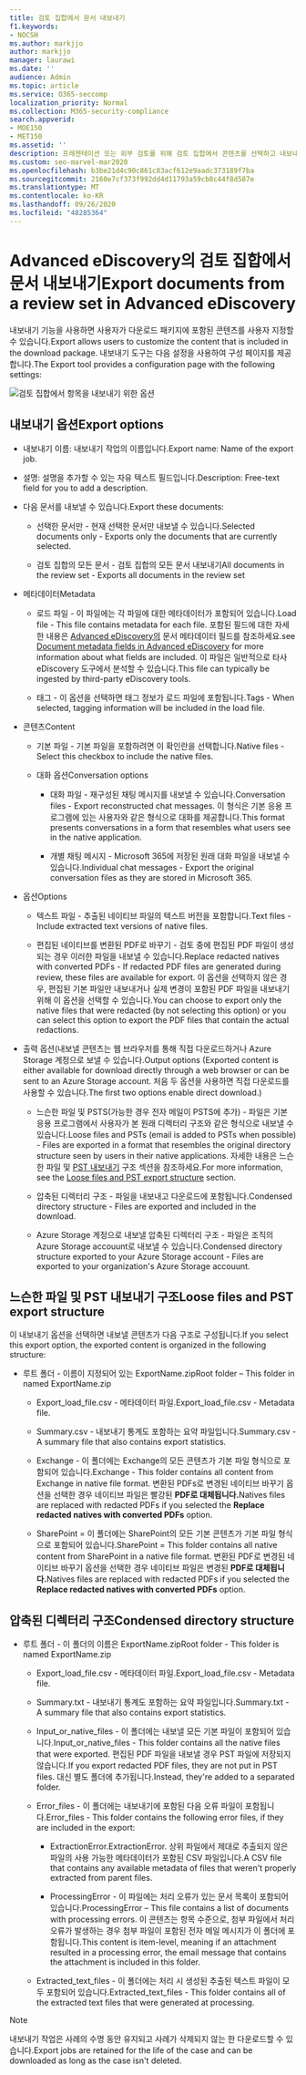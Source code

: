```yaml
---
title: 검토 집합에서 문서 내보내기
f1.keywords:
- NOCSH
ms.author: markjjo
author: markjjo
manager: laurawi
ms.date: ''
audience: Admin
ms.topic: article
ms.service: O365-seccomp
localization_priority: Normal
ms.collection: M365-security-compliance
search.appverid:
- MOE150
- MET150
ms.assetid: ''
description: 프레젠테이션 또는 외부 검토를 위해 검토 집합에서 콘텐츠를 선택하고 내보내는 방법을 배워야 합니다.
ms.custom: seo-marvel-mar2020
ms.openlocfilehash: b3be21d4c90c861c83acf612e9aadc373189f7ba
ms.sourcegitcommit: 2160e7cf373f992dd4d11793a59cb8c44f8d587e
ms.translationtype: MT
ms.contentlocale: ko-KR
ms.lasthandoff: 09/26/2020
ms.locfileid: "48285364"
---
```

# <a name="export-documents-from-a-review-set-in-advanced-ediscovery"></a><span data-ttu-id="3ada7-103">Advanced eDiscovery의 검토 집합에서 문서 내보내기</span><span class="sxs-lookup"><span data-stu-id="3ada7-103">Export documents from a review set in Advanced eDiscovery</span></span>

<span data-ttu-id="3ada7-104">내보내기 기능을 사용하면 사용자가 다운로드 패키지에 포함된 콘텐츠를 사용자 지정할 수 있습니다.</span><span class="sxs-lookup"><span data-stu-id="3ada7-104">Export allows users to customize the content that is included in the download package.</span></span> <span data-ttu-id="3ada7-105">내보내기 도구는 다음 설정을 사용하여 구성 페이지를 제공합니다.</span><span class="sxs-lookup"><span data-stu-id="3ada7-105">The Export tool provides a configuration page with the following settings:</span></span>

![검토 집합에서 항목을 내보내기 위한 옵션](../media/bcfc72c7-4a01-4697-9e16-2965b7f04fdb.png)

## <a name="export-options"></a><span data-ttu-id="3ada7-107">내보내기 옵션</span><span class="sxs-lookup"><span data-stu-id="3ada7-107">Export options</span></span>

- <span data-ttu-id="3ada7-108">내보내기 이름: 내보내기 작업의 이름입니다.</span><span class="sxs-lookup"><span data-stu-id="3ada7-108">Export name: Name of the export job.</span></span>

- <span data-ttu-id="3ada7-109">설명: 설명을 추가할 수 있는 자유 텍스트 필드입니다.</span><span class="sxs-lookup"><span data-stu-id="3ada7-109">Description: Free-text field for you to add a description.</span></span>

- <span data-ttu-id="3ada7-110">다음 문서를 내보낼 수 있습니다.</span><span class="sxs-lookup"><span data-stu-id="3ada7-110">Export these documents:</span></span>

  - <span data-ttu-id="3ada7-111">선택한 문서만 - 현재 선택한 문서만 내보낼 수 있습니다.</span><span class="sxs-lookup"><span data-stu-id="3ada7-111">Selected documents only - Exports only the documents that are currently selected.</span></span>
  
  - <span data-ttu-id="3ada7-112">검토 집합의 모든 문서 - 검토 집합의 모든 문서 내보내기</span><span class="sxs-lookup"><span data-stu-id="3ada7-112">All documents in the review set - Exports all documents in the review set</span></span>

- <span data-ttu-id="3ada7-113">메타데이터</span><span class="sxs-lookup"><span data-stu-id="3ada7-113">Metadata</span></span>
  
  - <span data-ttu-id="3ada7-114">로드 파일 - 이 파일에는 각 파일에 대한 메타데이터가 포함되어 있습니다.</span><span class="sxs-lookup"><span data-stu-id="3ada7-114">Load file - This file contains metadata for each file.</span></span> <span data-ttu-id="3ada7-115">포함된 필드에 대한 자세한 내용은 [Advanced eDiscovery의](document-metadata-fields-in-Advanced-eDiscovery.md) 문서 메타데이터 필드를 참조하세요.</span><span class="sxs-lookup"><span data-stu-id="3ada7-115">see [Document metadata fields in Advanced eDiscovery](document-metadata-fields-in-Advanced-eDiscovery.md) for more information about what fields are included.</span></span> <span data-ttu-id="3ada7-116">이 파일은 일반적으로 타사 eDiscovery 도구에서 분석할 수 있습니다.</span><span class="sxs-lookup"><span data-stu-id="3ada7-116">This file can typically be ingested by third-party eDiscovery tools.</span></span>
  
  - <span data-ttu-id="3ada7-117">태그 - 이 옵션을 선택하면 태그 정보가 로드 파일에 포함됩니다.</span><span class="sxs-lookup"><span data-stu-id="3ada7-117">Tags - When selected, tagging information will be included in the load file.</span></span>

- <span data-ttu-id="3ada7-118">콘텐츠</span><span class="sxs-lookup"><span data-stu-id="3ada7-118">Content</span></span>
  
  - <span data-ttu-id="3ada7-119">기본 파일 - 기본 파일을 포함하려면 이 확인란을 선택합니다.</span><span class="sxs-lookup"><span data-stu-id="3ada7-119">Native files - Select this checkbox to include the native files.</span></span>
  
  - <span data-ttu-id="3ada7-120">대화 옵션</span><span class="sxs-lookup"><span data-stu-id="3ada7-120">Conversation options</span></span>
    
    - <span data-ttu-id="3ada7-121">대화 파일 - 재구성된 채팅 메시지를 내보낼 수 있습니다.</span><span class="sxs-lookup"><span data-stu-id="3ada7-121">Conversation files - Export reconstructed chat messages.</span></span> <span data-ttu-id="3ada7-122">이 형식은 기본 응용 프로그램에 있는 사용자와 같은 형식으로 대화를 제공합니다.</span><span class="sxs-lookup"><span data-stu-id="3ada7-122">This format presents conversations in a form that resembles what users see in the native application.</span></span>
    
    - <span data-ttu-id="3ada7-123">개별 채팅 메시지 - Microsoft 365에 저장된 원래 대화 파일을 내보낼 수 있습니다.</span><span class="sxs-lookup"><span data-stu-id="3ada7-123">Individual chat messages - Export the original conversation files as they are stored in Microsoft 365.</span></span>

- <span data-ttu-id="3ada7-124">옵션</span><span class="sxs-lookup"><span data-stu-id="3ada7-124">Options</span></span>

  - <span data-ttu-id="3ada7-125">텍스트 파일 - 추출된 네이티브 파일의 텍스트 버전을 포함합니다.</span><span class="sxs-lookup"><span data-stu-id="3ada7-125">Text files - Include extracted text versions of native files.</span></span>
  
  - <span data-ttu-id="3ada7-126">편집된 네이티브를 변환된 PDF로 바꾸기 - 검토 중에 편집된 PDF 파일이 생성되는 경우 이러한 파일을 내보낼 수 있습니다.</span><span class="sxs-lookup"><span data-stu-id="3ada7-126">Replace redacted natives with converted PDFs - If redacted PDF files are generated during review, these files are available for export.</span></span> <span data-ttu-id="3ada7-127">이 옵션을 선택하지 않은 경우, 편집된 기본 파일만 내보내거나 실제 변경이 포함된 PDF 파일을 내보내기 위해 이 옵션을 선택할 수 있습니다.</span><span class="sxs-lookup"><span data-stu-id="3ada7-127">You can choose to export only the native files that were redacted (by not selecting this option) or you can select this option to export the PDF files that contain the actual redactions.</span></span>

- <span data-ttu-id="3ada7-128">출력 옵션(내보낼 콘텐츠는 웹 브라우저를 통해 직접 다운로드하거나 Azure Storage 계정으로 보낼 수 있습니다.</span><span class="sxs-lookup"><span data-stu-id="3ada7-128">Output options (Exported content is either available for download directly through a web browser or can be sent to an Azure Storage account.</span></span> <span data-ttu-id="3ada7-129">처음 두 옵션을 사용하면 직접 다운로드를 사용할 수 있습니다.</span><span class="sxs-lookup"><span data-stu-id="3ada7-129">The first two options enable direct download.)</span></span>
  
  - <span data-ttu-id="3ada7-130">느슨한 파일 및 PSTS(가능한 경우 전자 메일이 PSTS에 추가) - 파일은 기본 응용 프로그램에서 사용자가 본 원래 디렉터리 구조와 같은 형식으로 내보낼 수 있습니다.</span><span class="sxs-lookup"><span data-stu-id="3ada7-130">Loose files and PSTs (email is added to PSTs when possible) - Files are exported in a format that resembles the original directory structure seen by users in their native applications.</span></span>  <span data-ttu-id="3ada7-131">자세한 내용은 느슨한 파일 및 [PST 내보내기](#loose-files-and-pst-export-structure) 구조 섹션을 참조하세요.</span><span class="sxs-lookup"><span data-stu-id="3ada7-131">For more information, see the [Loose files and PST export structure](#loose-files-and-pst-export-structure) section.</span></span>
  
  - <span data-ttu-id="3ada7-132">압축된 디렉터리 구조 - 파일을 내보내고 다운로드에 포함됩니다.</span><span class="sxs-lookup"><span data-stu-id="3ada7-132">Condensed directory structure - Files are exported and included in the download.</span></span>
  
  - <span data-ttu-id="3ada7-133">Azure Storage 계정으로 내보낼 압축된 디렉터리 구조 - 파일은 조직의 Azure Storage accouunt로 내보낼 수 있습니다.</span><span class="sxs-lookup"><span data-stu-id="3ada7-133">Condensed directory structure exported to your Azure Storage account - Files are exported to your organization's Azure Storage accouunt.</span></span>

## <a name="loose-files-and-pst-export-structure"></a><span data-ttu-id="3ada7-134">느슨한 파일 및 PST 내보내기 구조</span><span class="sxs-lookup"><span data-stu-id="3ada7-134">Loose files and PST export structure</span></span>

<span data-ttu-id="3ada7-135">이 내보내기 옵션을 선택하면 내보낼 콘텐츠가 다음 구조로 구성됩니다.</span><span class="sxs-lookup"><span data-stu-id="3ada7-135">If you select this export option, the exported content is organized in the following structure:</span></span>

- <span data-ttu-id="3ada7-136">루트 폴더 - 이름이 지정되어 있는 ExportName.zip</span><span class="sxs-lookup"><span data-stu-id="3ada7-136">Root folder – This folder in named ExportName.zip</span></span>
  
  - <span data-ttu-id="3ada7-137">Export_load_file.csv - 메타데이터 파일.</span><span class="sxs-lookup"><span data-stu-id="3ada7-137">Export_load_file.csv - Metadata file.</span></span>
  
  - <span data-ttu-id="3ada7-138">Summary.csv - 내보내기 통계도 포함하는 요약 파일입니다.</span><span class="sxs-lookup"><span data-stu-id="3ada7-138">Summary.csv - A summary file that also contains export statistics.</span></span>
  
  - <span data-ttu-id="3ada7-139">Exchange - 이 폴더에는 Exchange의 모든 콘텐츠가 기본 파일 형식으로 포함되어 있습니다.</span><span class="sxs-lookup"><span data-stu-id="3ada7-139">Exchange - This folder contains all content from Exchange in native file format.</span></span> <span data-ttu-id="3ada7-140">변환된 PDFs로 변경된 네이티브 바꾸기 옵션을 선택한 경우 네이티브 파일은 빨강된 **PDF로 대체됩니다.**</span><span class="sxs-lookup"><span data-stu-id="3ada7-140">Natives files are replaced with redacted PDFs if you selected the **Replace redacted natives with converted PDFs** option.</span></span>
  
  - <span data-ttu-id="3ada7-141">SharePoint = 이 폴더에는 SharePoint의 모든 기본 콘텐츠가 기본 파일 형식으로 포함되어 있습니다.</span><span class="sxs-lookup"><span data-stu-id="3ada7-141">SharePoint = This folder contains all native content from SharePoint in a native file format.</span></span> <span data-ttu-id="3ada7-142">변환된 PDF로 변경된 네이티브 바꾸기 옵션을 선택한 경우 네이티브 파일은 변경된 **PDF로 대체됩니다.**</span><span class="sxs-lookup"><span data-stu-id="3ada7-142">Natives files are replaced with redacted PDFs if you selected the **Replace redacted natives with converted PDFs** option.</span></span>

## <a name="condensed-directory-structure"></a><span data-ttu-id="3ada7-143">압축된 디렉터리 구조</span><span class="sxs-lookup"><span data-stu-id="3ada7-143">Condensed directory structure</span></span>

- <span data-ttu-id="3ada7-144">루트 폴더 - 이 폴더의 이름은 ExportName.zip</span><span class="sxs-lookup"><span data-stu-id="3ada7-144">Root folder - This folder is named ExportName.zip</span></span>
  
  - <span data-ttu-id="3ada7-145">Export_load_file.csv - 메타데이터 파일.</span><span class="sxs-lookup"><span data-stu-id="3ada7-145">Export_load_file.csv - Metadata file.</span></span>
  
  - <span data-ttu-id="3ada7-146">Summary.txt - 내보내기 통계도 포함하는 요약 파일입니다.</span><span class="sxs-lookup"><span data-stu-id="3ada7-146">Summary.txt - A summary file that also contains export statistics.</span></span>
  
  - <span data-ttu-id="3ada7-147">Input_or_native_files - 이 폴더에는 내보낼 모든 기본 파일이 포함되어 있습니다.</span><span class="sxs-lookup"><span data-stu-id="3ada7-147">Input_or_native_files - This folder contains all the native files that were exported.</span></span> <span data-ttu-id="3ada7-148">편집된 PDF 파일을 내보낼 경우 PST 파일에 저장되지 않습니다.</span><span class="sxs-lookup"><span data-stu-id="3ada7-148">If you export redacted PDF files, they are not put in PST files.</span></span> <span data-ttu-id="3ada7-149">대신 별도 폴더에 추가됩니다.</span><span class="sxs-lookup"><span data-stu-id="3ada7-149">Instead, they're added to a separated folder.</span></span>
  
  - <span data-ttu-id="3ada7-150">Error_files - 이 폴더에는 내보내기에 포함된 다음 오류 파일이 포함됩니다.</span><span class="sxs-lookup"><span data-stu-id="3ada7-150">Error_files - This folder contains the following error files, if they are included in the export:</span></span>
    
    - <span data-ttu-id="3ada7-151">ExtractionError.</span><span class="sxs-lookup"><span data-stu-id="3ada7-151">ExtractionError.</span></span> <span data-ttu-id="3ada7-152">상위 파일에서 제대로 추출되지 않은 파일의 사용 가능한 메타데이터가 포함된 CSV 파일입니다.</span><span class="sxs-lookup"><span data-stu-id="3ada7-152">A CSV file that contains any available metadata of files that weren't properly extracted from parent files.</span></span>
    
    - <span data-ttu-id="3ada7-153">ProcessingError - 이 파일에는 처리 오류가 있는 문서 목록이 포함되어 있습니다.</span><span class="sxs-lookup"><span data-stu-id="3ada7-153">ProcessingError – This file contains a list of documents with processing errors.</span></span> <span data-ttu-id="3ada7-154">이 콘텐츠는 항목 수준으로, 첨부 파일에서 처리 오류가 발생하는 경우 첨부 파일이 포함된 전자 메일 메시지가 이 폴더에 포함됩니다.</span><span class="sxs-lookup"><span data-stu-id="3ada7-154">This content is item-level, meaning if an attachment resulted in a processing error, the email message that contains the attachment is included in this folder.</span></span>
  
  - <span data-ttu-id="3ada7-155">Extracted_text_files - 이 폴더에는 처리 시 생성된 추출된 텍스트 파일이 모두 포함되어 있습니다.</span><span class="sxs-lookup"><span data-stu-id="3ada7-155">Extracted_text_files - This folder contains all of the extracted text files that were generated at processing.</span></span>

> [!NOTE]
> <span data-ttu-id="3ada7-156">내보내기 작업은 사례의 수명 동안 유지되고 사례가 삭제되지 않는 한 다운로드할 수 있습니다.</span><span class="sxs-lookup"><span data-stu-id="3ada7-156">Export jobs are retained for the life of the case and can be downloaded as long as the case isn't deleted.</span></span>
